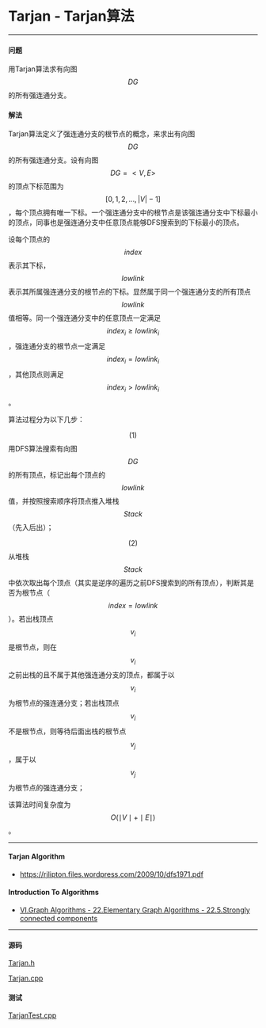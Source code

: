 <script type="text/javascript" src="https://cdnjs.cloudflare.com/ajax/libs/mathjax/2.7.1/MathJax.js?config=TeX-AMS-MML_HTMLorMML"></script>

# Tarjan - Tarjan算法

--------

#### 问题

用Tarjan算法求有向图$$ DG $$的所有强连通分支。

#### 解法

Tarjan算法定义了强连通分支的根节点的概念，来求出有向图$$ DG $$的所有强连通分支。设有向图$$ DG = <V,E> $$的顶点下标范围为$$ [0, 1, 2, \dots, |V|-1] $$，每个顶点拥有唯一下标。一个强连通分支中的根节点是该强连通分支中下标最小的顶点，同事也是强连通分支中任意顶点能够DFS搜索到的下标最小的顶点。

设每个顶点的$$ index $$表示其下标，$$ lowlink $$表示其所属强连通分支的根节点的下标。显然属于同一个强连通分支的所有顶点$$ lowlink $$值相等。同一个强连通分支中的任意顶点一定满足$$ index_i \geq lowlink_i $$，强连通分支的根节点一定满足$$ index_i = lowlink_i $$，其他顶点则满足$$ index_i \gt lowlink_i $$。

算法过程分为以下几步：

$$ (1) $$ 用DFS算法搜索有向图$$ DG $$的所有顶点，标记出每个顶点的$$ lowlink $$值，并按照搜索顺序将顶点推入堆栈$$ Stack $$（先入后出）；

$$ (2) $$ 从堆栈$$ Stack $$中依次取出每个顶点（其实是逆序的遍历之前DFS搜索到的所有顶点），判断其是否为根节点（$$ index = lowlink $$）。若出栈顶点$$ v_i $$是根节点，则在$$ v_i $$之前出栈的且不属于其他强连通分支的顶点，都属于以$$ v_i $$为根节点的强连通分支；若出栈顶点$$ v_i $$不是根节点，则等待后面出栈的根节点$$ v_j $$，属于以$$ v_j $$为根节点的强连通分支；

该算法时间复杂度为$$ O(\mid V \mid + \mid E \mid) $$。

--------

#### Tarjan Algorithm

* https://rjlipton.files.wordpress.com/2009/10/dfs1971.pdf

#### Introduction To Algorithms

* [VI.Graph Algorithms - 22.Elementary Graph Algorithms - 22.5.Strongly connected components](https://mcdtu.files.wordpress.com/2017/03/introduction-to-algorithms-3rd-edition-sep-2010.pdf)

--------

#### 源码

[Tarjan.h](https://github.com/linrongbin16/Way-to-Algorithm/blob/master/src/GraphTheory/Connectivity/Tarjan.h)

[Tarjan.cpp](https://github.com/linrongbin16/Way-to-Algorithm/blob/master/src/GraphTheory/Connectivity/Tarjan.cpp)

#### 测试

[TarjanTest.cpp](https://github.com/linrongbin16/Way-to-Algorithm/blob/master/src/GraphTheory/Connectivity/TarjanTest.cpp)
